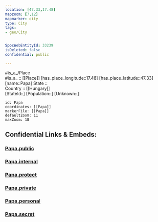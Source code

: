 ```yaml
---
location: [47.33,17.48] 
mapzoom: [7,12] 
mapmarker: city 
type: City
tags:
- geo/City


SpocWebEntityId: 33239
isDeleted: false
confidential: public

---
```

#is_a_/Place  
#is_a_ :: [[Place]] 
[has_place_longitude::17.48] 
[has_place_latitude::47.33] 
[name::Papa] 
State ::  
Country :: [[Hungary]]  
[StateId::] 
[Population::] 
[Unknown::] 


```leaflet
id: Papa
coordinates: [[Papa]] 
markerFile: [[Papa]] 
defaultZoom: 11 
maxZoom: 18
```


## Confidential Links & Embeds: 

### [Papa.public](/_public/\Earth\Continent\Europe\Europe~East\Hungary\Counties~Hungary\Veszprém\CityPapa.public.md) 

### [Papa.internal](/_internal/\Earth\Continent\Europe\Europe~East\Hungary\Counties~Hungary\Veszprém\CityPapa.internal.md) 

### [Papa.protect](/_protect/\Earth\Continent\Europe\Europe~East\Hungary\Counties~Hungary\Veszprém\CityPapa.protect.md) 

### [Papa.private](/_private/\Earth\Continent\Europe\Europe~East\Hungary\Counties~Hungary\Veszprém\CityPapa.private.md) 

### [Papa.personal](/_personal/\Earth\Continent\Europe\Europe~East\Hungary\Counties~Hungary\Veszprém\CityPapa.personal.md) 

### [Papa.secret](/_secret/\Earth\Continent\Europe\Europe~East\Hungary\Counties~Hungary\Veszprém\CityPapa.secret.md)

